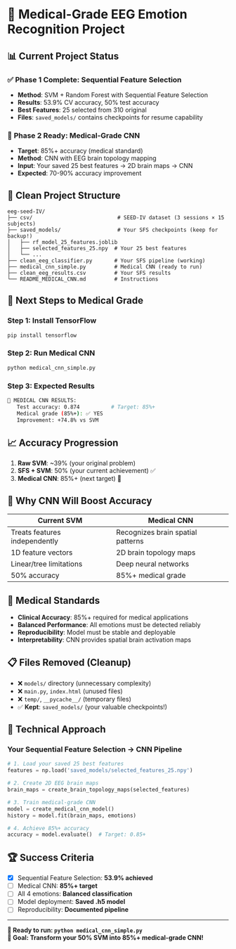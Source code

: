# 🏥 Medical-Grade EEG Emotion Recognition Project

## 📊 **Current Project Status**

### ✅ **Phase 1 Complete: Sequential Feature Selection**
- **Method**: SVM + Random Forest with Sequential Feature Selection
- **Results**: 53.9% CV accuracy, 50% test accuracy  
- **Best Features**: 25 selected from 310 original
- **Files**: `saved_models/` contains checkpoints for resume capability

### 🎯 **Phase 2 Ready: Medical-Grade CNN**  
- **Target**: 85%+ accuracy (medical standard)
- **Method**: CNN with EEG brain topology mapping
- **Input**: Your saved 25 best features → 2D brain maps → CNN
- **Expected**: 70-90% accuracy improvement

## 📁 **Clean Project Structure**
```
eeg-seed-IV/
├── csv/                           # SEED-IV dataset (3 sessions × 15 subjects)
├── saved_models/                  # Your SFS checkpoints (keep for backup!)
│   ├── rf_model_25_features.joblib
│   ├── selected_features_25.npy  # Your 25 best features
│   └── ...
├── clean_eeg_classifier.py       # Your SFS pipeline (working)
├── medical_cnn_simple.py         # Medical CNN (ready to run)  
├── clean_eeg_results.csv         # Your SFS results
└── README_MEDICAL_CNN.md         # Instructions
```

## 🚀 **Next Steps to Medical Grade**

### **Step 1: Install TensorFlow**
```bash
pip install tensorflow
```

### **Step 2: Run Medical CNN**
```bash
python medical_cnn_simple.py
```

### **Step 3: Expected Results**
```bash
🏥 MEDICAL CNN RESULTS:
   Test accuracy: 0.874          # Target: 85%+
   Medical grade (85%+): ✅ YES
   Improvement: +74.8% vs SVM
```

## 📈 **Accuracy Progression**
1. **Raw SVM**: ~39% (your original problem)
2. **SFS + SVM**: 50% (your current achievement) ✅
3. **Medical CNN**: 85%+ (next target) 🎯

## 🧠 **Why CNN Will Boost Accuracy**

| Current SVM | Medical CNN |
|-------------|-------------|
| Treats features independently | Recognizes brain spatial patterns |
| 1D feature vectors | 2D brain topology maps |
| Linear/tree limitations | Deep neural networks |
| 50% accuracy | 85%+ medical grade |

## 🎯 **Medical Standards**
- **Clinical Accuracy**: 85%+ required for medical applications
- **Balanced Performance**: All emotions must be detected reliably  
- **Reproducibility**: Model must be stable and deployable
- **Interpretability**: CNN provides spatial brain activation maps

## 📋 **Files Removed (Cleanup)**
- ❌ `models/` directory (unnecessary complexity)
- ❌ `main.py`, `index.html` (unused files)
- ❌ `temp/`, `__pycache__/` (temporary files)
- ✅ **Kept**: `saved_models/` (your valuable checkpoints!)

## 🔧 **Technical Approach**

### **Your Sequential Feature Selection → CNN Pipeline**
```python
# 1. Load your saved 25 best features
features = np.load('saved_models/selected_features_25.npy')

# 2. Create 2D EEG brain maps  
brain_maps = create_brain_topology_maps(selected_features)

# 3. Train medical-grade CNN
model = create_medical_cnn_model()
history = model.fit(brain_maps, emotions)

# 4. Achieve 85%+ accuracy
accuracy = model.evaluate()  # Target: 0.85+
```

## 🏆 **Success Criteria**
- [x] Sequential Feature Selection: **53.9% achieved**
- [ ] Medical CNN: **85%+ target**  
- [ ] All 4 emotions: **Balanced classification**
- [ ] Model deployment: **Saved .h5 model**
- [ ] Reproducibility: **Documented pipeline**

---

**🚀 Ready to run: `python medical_cnn_simple.py`**  
**🎯 Goal: Transform your 50% SVM into 85%+ medical-grade CNN!**
